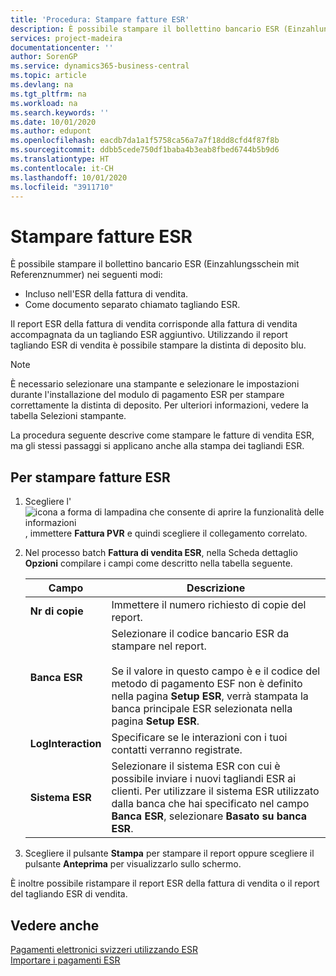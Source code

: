 ```yaml
---
title: 'Procedura: Stampare fatture ESR'
description: È possibile stampare il bollettino bancario ESR (Einzahlungsschein mit Referenznummer) in diversi modi.
services: project-madeira
documentationcenter: ''
author: SorenGP
ms.service: dynamics365-business-central
ms.topic: article
ms.devlang: na
ms.tgt_pltfrm: na
ms.workload: na
ms.search.keywords: ''
ms.date: 10/01/2020
ms.author: edupont
ms.openlocfilehash: eacdb7da1a1f5758ca56a7a7f18dd8cfd4f87f8b
ms.sourcegitcommit: ddbb5cede750df1baba4b3eab8fbed6744b5b9d6
ms.translationtype: HT
ms.contentlocale: it-CH
ms.lasthandoff: 10/01/2020
ms.locfileid: "3911710"
---
```

# <a name="print-esr-invoices"></a>Stampare fatture ESR
È possibile stampare il bollettino bancario ESR (Einzahlungsschein mit Referenznummer) nei seguenti modi:  

- Incluso nell'ESR della fattura di vendita.  
- Come documento separato chiamato tagliando ESR.  

Il report ESR della fattura di vendita corrisponde alla fattura di vendita accompagnata da un tagliando ESR aggiuntivo. Utilizzando il report tagliando ESR di vendita è possibile stampare la distinta di deposito blu.  

> [!NOTE]  
>  È necessario selezionare una stampante e selezionare le impostazioni durante l'installazione del modulo di pagamento ESR per stampare correttamente la distinta di deposito. Per ulteriori informazioni, vedere la tabella Selezioni stampante.  

La procedura seguente descrive come stampare le fatture di vendita ESR, ma gli stessi passaggi si applicano anche alla stampa dei tagliandi ESR.  

## <a name="to-print-esr-invoices"></a>Per stampare fatture ESR  

1.  Scegliere l'![icona a forma di lampadina che consente di aprire la funzionalità delle informazioni](../../media/ui-search/search_small.png "Informazioni sull'operazione che si desidera eseguire"), immettere **Fattura PVR** e quindi scegliere il collegamento correlato.  
2.  Nel processo batch **Fattura di vendita ESR**, nella Scheda dettaglio **Opzioni** compilare i campi come descritto nella tabella seguente.  

    |Campo|Descrizione|  
    |---------------------------------|---------------------------------------|  
    |**Nr di copie**|Immettere il numero richiesto di copie del report.|  
    |**Banca ESR**|Selezionare il codice bancario ESR da stampare nel report.<br /><br /> Se il valore in questo campo è <Blank> e il codice del metodo di pagamento ESF non è definito nella pagina **Setup ESR**, verrà stampata la banca principale ESR selezionata nella pagina **Setup ESR**.|  
    |**LogInteraction**|Specificare se le interazioni con i tuoi contatti verranno registrate.|  
    |**Sistema ESR**|Selezionare il sistema ESR con cui è possibile inviare i nuovi tagliandi ESR ai clienti. Per utilizzare il sistema ESR utilizzato dalla banca che hai specificato nel campo **Banca ESR**, selezionare **Basato su banca ESR**.|  

3.  Scegliere il pulsante **Stampa** per stampare il report oppure scegliere il pulsante **Anteprima** per visualizzarlo sullo schermo.  

È inoltre possibile ristampare il report ESR della fattura di vendita o il report del tagliando ESR di vendita.  

## <a name="see-also"></a>Vedere anche  
 [Pagamenti elettronici svizzeri utilizzando ESR](swiss-electronic-payments-using-esr.md)   
 [Importare i pagamenti ESR](how-to-import-esr-payments.md)
